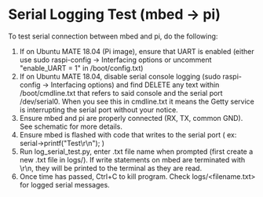 # Serial Logging Test (mbed -> pi)

To test serial connection between mbed and pi, do the following:

1. If on Ubuntu MATE 18.04 (Pi image), ensure that UART is enabled (either use sudo raspi-config -> Interfacing options or uncomment "enable_UART = 1" in /boot/config.txt)
2. If on Ubuntu MATE 18.04, disable serial console logging (sudo raspi-config -> Interfacing options) and find DELETE any text within /boot/cmdline.txt that refers to said console and the serial port /dev/serial0. When you see this in cmdline.txt it means the Getty service is interrupting the serial port without your notice.
3. Ensure mbed and pi are properly connected (RX, TX, common GND). See schematic for more details.
4. Ensure mbed is flashed with code that writes to the serial port ( ex: serial->printf("Test\r\n"); )
5. Run log_serial_test.py, enter .txt file name when prompted (first create a new .txt file in logs/). If write statements on mbed are terminated with \r\n, they will be printed to the terminal as they are read. 
6. Once time has passed, Ctrl+C to kill program. Check logs/<filename.txt> for logged serial messages.

